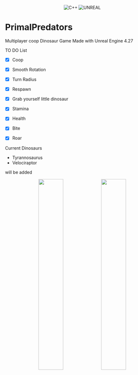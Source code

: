 <div align="center">
  
  ![C++](https://img.shields.io/badge/c++-%2300599C.svg?style=for-the-badge&logo=c%2B%2B&logoColor=white)
  ![UNREAL](https://img.shields.io/badge/unreal-%2320232a.svg?style=for-the-badge&logo=unreal-engine&logoColor=white)
  
</div>

# PrimalPredators
Multiplayer coop Dinosaur Game Made with Unreal Engine 4.27

TO DO List
- [x] Coop
- [x] Smooth Rotation
- [x] Turn Radius
- [x] Respawn
- [x] Grab yourself little dinosaur
- [x] Stamina
- [x] Health
- [x] Bite
- [x] Roar


Current Dinosaurs
- Tyrannosaurus
- Velociraptor
  
will be added

<div align="center">
  <img src="https://github.com/Helmssyss/PrimalPredators/assets/84701901/1e790064-5cb6-4a52-b96e-878ae5e54eef" width=40% height=40%>
  <img src="https://github.com/Helmssyss/PrimalPredators/assets/84701901/5cbe1492-71eb-417c-a510-3b6a29374185" width=40% height=40%>
</div>
